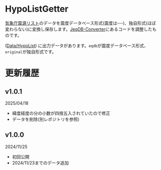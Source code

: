 # HypoListGetter

[気象庁震源リスト](https://www.data.jma.go.jp/eqev/data/daily_map/index.html)のデータを震度データベース形式(震度は---)、独自形式(ほぼ変わらない)に変換し保存します。[JeqDB-Converter](https://github.com/Ichihai1415/JeqDB-Converter)にあるコードを調整したものです。

([Data/HypoList](https://github.com/Ichihai1415/Data/tree/release/HypoList)) に出力データがあります。`eqdb`が震度データベース形式、`original`が独自形式です。

# 更新履歴

## v1.0.1
2025/04/18

- 緯度経度の分の小数が四捨五入されていたので修正
- データを削除(別レポジトリを参照)

## v1.0.0
2024/11/25

- 初回公開
- 2024/11/23までのデータ追加
